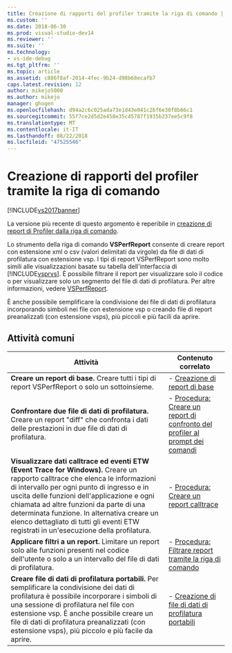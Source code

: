 ```yaml
---
title: Creazione di rapporti del profiler tramite la riga di comando | Microsoft Docs
ms.custom: ''
ms.date: 2018-06-30
ms.prod: visual-studio-dev14
ms.reviewer: ''
ms.suite: ''
ms.technology:
- vs-ide-debug
ms.tgt_pltfrm: ''
ms.topic: article
ms.assetid: c886f8af-2014-4fec-9b24-d98b68ecafb7
caps.latest.revision: 12
author: mikejo5000
ms.author: mikejo
manager: ghogen
ms.openlocfilehash: d94a2c6c025ada73e1d43e041c2bf6e30f8b66c1
ms.sourcegitcommit: 55f7ce2d5d2e458e35c45787f1935b237ee5c9f8
ms.translationtype: MT
ms.contentlocale: it-IT
ms.lasthandoff: 08/22/2018
ms.locfileid: "47525546"
---
```

# <a name="creating-profiler-reports-from-the-command-line"></a>Creazione di rapporti del profiler tramite la riga di comando
[!INCLUDE[vs2017banner](../includes/vs2017banner.md)]

La versione più recente di questo argomento è reperibile in [creazione di report di Profiler dalla riga di comando](https://docs.microsoft.com/visualstudio/profiling/creating-profiler-reports-from-the-command-line).  
  
Lo strumento della riga di comando **VSPerfReport** consente di creare report con estensione xml o csv (valori delimitati da virgole) da file di dati di profilatura con estensione vsp. I tipi di report VSPerfReport sono molto simili alle visualizzazioni basate su tabella dell'interfaccia di [!INCLUDE[vsprvs](../includes/vsprvs-md.md)]. È possibile filtrare il report per visualizzare solo il codice o per visualizzare solo un segmento del file di dati di profilatura. Per altre informazioni, vedere [VSPerfReport](../profiling/vsperfreport.md).  
  
 È anche possibile semplificare la condivisione dei file di dati di profilatura incorporando simboli nei file con estensione vsp o creando file di report preanalizzati (con estensione vsps), più piccoli e più facili da aprire.  
  
## <a name="common-tasks"></a>Attività comuni  
  
|Attività|Contenuto correlato|  
|----------|---------------------|  
|**Creare un report di base.** Creare tutti i tipi di report VSPerfReport o solo un sottoinsieme.|-   [Creazione di report di base](../profiling/creating-basic-profiling-reports-from-the-command-line.md)|  
|**Confrontare due file di dati di profilatura.** Creare un report "diff" che confronta i dati delle prestazioni in due file di dati di profilatura.|-   [Procedura: Creare un report di confronto del profiler al prompt dei comandi](../profiling/how-to-create-a-profiler-comparison-report-from-a-command-prompt.md)|  
|**Visualizzare dati calltrace ed eventi ETW (Event Trace for Windows).** Creare un rapporto calltrace che elenca le informazioni di intervallo per ogni punto di ingresso e in uscita delle funzioni dell'applicazione e ogni chiamata ad altre funzioni da parte di una determinata funzione. In alternativa creare un elenco dettagliato di tutti gli eventi ETW registrati in un'esecuzione della profilatura.|-   [Procedura: Creare un report calltrace](../profiling/how-to-create-a-profiling-tools-call-trace-report.md)|  
|**Applicare filtri a un report.** Limitare un report solo alle funzioni presenti nel codice dell'utente o solo a un intervallo del file di dati di profilatura.|-   [Procedura: Filtrare report tramite la riga di comando](../profiling/how-to-filter-reports-from-the-command-line.md)|  
|**Creare file di dati di profilatura portabili.** Per semplificare la condivisione dei dati di profilatura è possibile incorporare i simboli di una sessione di profilatura nel file con estensione vsp. È anche possibile creare un file di dati di profilatura preanalizzati (con estensione vsps), più piccolo e più facile da aprire.|-   [Creazione di file di dati di profilatura portabili](../profiling/creating-portable-profiling-data-files-from-the-command-line.md)|



